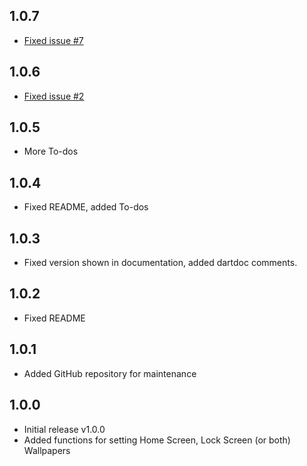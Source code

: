 ## 1.0.7

* [Fixed issue #7](https://github.com/AdityaMulgundkar/wallpaper_manager/issues/7 "Android resource linking failed")

## 1.0.6

* [Fixed issue #2](https://github.com/AdityaMulgundkar/wallpaper_manager/issues/2 "Problems due to change in Flutter's Embedding engine / GeneratedPluginRegistrant.java")

## 1.0.5

* More To-dos

## 1.0.4

* Fixed README, added To-dos

## 1.0.3

* Fixed version shown in documentation, added dartdoc comments.

## 1.0.2

* Fixed README

## 1.0.1

* Added GitHub repository for maintenance

## 1.0.0

* Initial release v1.0.0
* Added functions for setting Home Screen, Lock Screen (or both) Wallpapers

